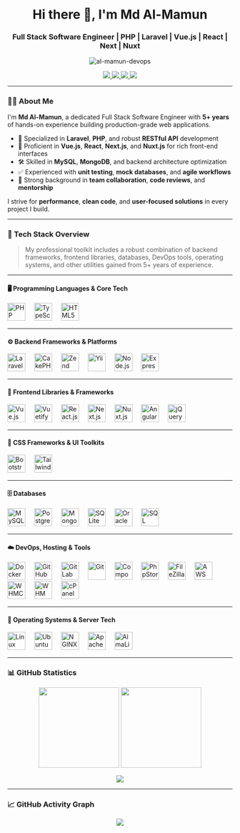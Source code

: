 <h1 align="center">Hi there 👋, I'm Md Al-Mamun</h1>
<h3 align="center">Full Stack Software Engineer | PHP | Laravel | Vue.js | React | Next | Nuxt</h3>
<p align="center">
  <img src="https://komarev.com/ghpvc/?username=al-mamun-devops&label=Profile%20views&color=0e75b6&style=flat" alt="al-mamun-devops" />
</p>
<p align="center">
  <a href="mailto:al.mamun.devops@gmail.com" title="Email">
    <img src="https://img.shields.io/badge/Email-D14836?style=for-the-badge&logo=gmail&logoColor=white" />
  </a>
  <a href="https://wa.me/8801612423280" title="Whatsapp">
    <img src="https://img.shields.io/badge/WhatsApp-25D366?style=for-the-badge&logo=whatsapp&logoColor=white" />
  </a>
  <a href="https://facebook.com/al.mamun.devops" title="Facebook">
    <img src="https://img.shields.io/badge/Facebook-1877F2?style=for-the-badge&logo=facebook&logoColor=white" />
  </a>
  <a href="https://github.com/al-mamun-devops" title="Github">
    <img src="https://img.shields.io/badge/GitHub-100000?style=for-the-badge&logo=github&logoColor=white" />
  </a>
</p>

---

### 🧑‍💻 About Me

I'm **Md Al-Mamun**, a dedicated Full Stack Software Engineer with **5+ years** of hands-on experience building production-grade web applications.

- 🔧 Specialized in **Laravel**, **PHP**, and robust **RESTful API** development
- 🧠 Proficient in **Vue.js**, **React**, **Next.js**, and **Nuxt.js** for rich front-end interfaces
- 🛠 Skilled in **MySQL**, **MongoDB**, and backend architecture optimization
- ✅ Experienced with **unit testing**, **mock databases**, and **agile workflows**
- 🤝 Strong background in **team collaboration**, **code reviews**, and **mentorship**

I strive for **performance**, **clean code**, and **user-focused solutions** in every project I build.

---

### 🚀 Tech Stack Overview

> My professional toolkit includes a robust combination of backend frameworks, frontend libraries, databases, DevOps tools, operating systems, and other utilities gained from 5+ years of experience.

---

#### 🖥️ Programming Languages & Core Tech
<div align="left">
  <img src="https://cdn.jsdelivr.net/gh/devicons/devicon/icons/php/php-original.svg" title="PHP" height="40" alt="PHP" />
  <img width="12" />
  <img src="https://cdn.jsdelivr.net/gh/devicons/devicon/icons/typescript/typescript-original.svg" title="TypeScript" height="40" alt="TypeScript" />
  <img width="12" />
  <img src="https://cdn.jsdelivr.net/gh/devicons/devicon/icons/html5/html5-original.svg" title="HTML5" height="40" alt="HTML5" />
</div>

---

#### ⚙️ Backend Frameworks & Platforms
<div align="left">
  <img src="https://cdn.jsdelivr.net/gh/devicons/devicon/icons/laravel/laravel-original.svg" title="Laravel" height="40" alt="Laravel" />
  <img width="12" />
  <img src="https://cdn.jsdelivr.net/gh/devicons/devicon/icons/cakephp/cakephp-original.svg" title="CakePHP" height="40" alt="CakePHP" />
  <img width="12" />
  <img src="https://cdn.jsdelivr.net/gh/devicons/devicon/icons/zend/zend-original.svg" title="Zend Framework" height="40" alt="Zend" />
  <img width="12" />
  <img src="https://cdn.jsdelivr.net/gh/devicons/devicon/icons/yii/yii-original.svg" title="Yii Framework" height="40" alt="Yii" />
  <img width="12" />
  <img src="https://cdn.jsdelivr.net/gh/devicons/devicon/icons/nodejs/nodejs-original.svg" title="Node.js" height="40" alt="Node.js" />
  <img width="12" />
  <img src="https://cdn.jsdelivr.net/gh/devicons/devicon/icons/express/express-original.svg" title="Express.js" height="40" alt="Express.js" />
</div>

---

#### 🎨 Frontend Libraries & Frameworks
<div align="left">
  <img src="https://cdn.jsdelivr.net/gh/devicons/devicon/icons/vuejs/vuejs-original.svg" title="Vue.js" height="40" alt="Vue.js" />
  <img width="12" />
  <img src="https://cdn.jsdelivr.net/gh/devicons/devicon/icons/vuetify/vuetify-original.svg" title="Vuetify" height="40" alt="Vuetify" />
  <img width="12" />
  <img src="https://cdn.jsdelivr.net/gh/devicons/devicon/icons/react/react-original.svg" title="React.js" height="40" alt="React.js" />
  <img width="12" />
  <img src="https://cdn.jsdelivr.net/gh/devicons/devicon/icons/nextjs/nextjs-original.svg" title="Next.js" height="40" alt="Next.js" />
  <img width="12" />
  <img src="https://cdn.jsdelivr.net/gh/devicons/devicon/icons/nuxtjs/nuxtjs-original.svg" title="Nuxt.js" height="40" alt="Nuxt.js" />
  <img width="12" />
  <img src="https://cdn.jsdelivr.net/gh/devicons/devicon/icons/angularjs/angularjs-original.svg" title="AngularJS" height="40" alt="AngularJS" />
  <img width="12" />
  <img src="https://cdn.jsdelivr.net/gh/devicons/devicon/icons/jquery/jquery-original.svg" title="jQuery" height="40" alt="jQuery" />
</div>

---

#### 💅 CSS Frameworks & UI Toolkits
<div align="left">
  <img src="https://cdn.jsdelivr.net/gh/devicons/devicon/icons/bootstrap/bootstrap-original.svg" title="Bootstrap" height="40" alt="Bootstrap" />
  <img width="12" />
  <img src="https://cdn.jsdelivr.net/gh/devicons/devicon/icons/tailwindcss/tailwindcss-original-wordmark.svg" title="Tailwind CSS" height="40" alt="Tailwind CSS" />
</div>

---

#### 🗄️ Databases
<div align="left">
  <img src="https://cdn.jsdelivr.net/gh/devicons/devicon/icons/mysql/mysql-original.svg" title="MySQL" height="40" alt="MySQL" />
  <img width="12" />
  <img src="https://cdn.jsdelivr.net/gh/devicons/devicon/icons/postgresql/postgresql-original.svg" title="PostgreSQL" height="40" alt="PostgreSQL" />
  <img width="12" />
  <img src="https://cdn.jsdelivr.net/gh/devicons/devicon/icons/mongodb/mongodb-original.svg" title="MongoDB" height="40" alt="MongoDB" />
  <img width="12" />
  <img src="https://cdn.jsdelivr.net/gh/devicons/devicon/icons/sqlite/sqlite-original.svg" title="SQLite" height="40" alt="SQLite" />
  <img width="12" />
  <img src="https://cdn.jsdelivr.net/gh/devicons/devicon/icons/oracle/oracle-original.svg" title="Oracle DB" height="40" alt="Oracle" />
  <img width="12" />
  <img src="https://cdn.jsdelivr.net/gh/devicons/devicon/icons/microsoftsqlserver/microsoftsqlserver-plain.svg" title="Microsoft SQL Server" height="40" alt="SQL Server" />
</div>

---

#### ☁️ DevOps, Hosting & Tools
<div align="left">
  <img src="https://cdn.jsdelivr.net/gh/devicons/devicon/icons/docker/docker-original.svg" title="Docker" height="40" alt="Docker" />
  <img width="12" />
  <img src="https://cdn.jsdelivr.net/gh/devicons/devicon/icons/github/github-original.svg" title="GitHub" height="40" alt="GitHub" />
  <img width="12" />
  <img src="https://cdn.jsdelivr.net/gh/devicons/devicon/icons/gitlab/gitlab-original.svg" title="GitLab" height="40" alt="GitLab" />
  <img width="12" />
  <img src="https://cdn.jsdelivr.net/gh/devicons/devicon/icons/git/git-original.svg" title="Git" height="40" alt="Git" />
  <img width="12" />
  <img src="https://cdn.jsdelivr.net/gh/devicons/devicon/icons/composer/composer-original.svg" title="Composer" height="40" alt="Composer" />
  <img width="12" />
  <img src="https://cdn.jsdelivr.net/gh/devicons/devicon/icons/phpstorm/phpstorm-original.svg" title="PhpStorm IDE" height="40" alt="PhpStorm" />
  <img width="12" />
  <img src="https://cdn.jsdelivr.net/gh/devicons/devicon/icons/filezilla/filezilla-plain.svg" title="FileZilla" height="40" alt="FileZilla" />
  <img width="12" />
  <img src="https://cdn.jsdelivr.net/gh/devicons/devicon/icons/amazonwebservices/amazonwebservices-line-wordmark.svg" title="AWS" height="40" alt="AWS" />
  <img width="12" />
  <img src="https://img.shields.io/badge/WHMCS-29B2FE?style=flat&logo=whmcs&logoColor=white" title="WHMCS" height="40" alt="WHMCS" />
  <img width="12" />
  <img src="https://img.shields.io/badge/WHM-black?style=flat&logo=linux&logoColor=white" title="WHM" height="40" alt="WHM" />
  <img width="12" />
  <img src="https://img.shields.io/badge/cPanel-E95420?style=flat&logo=cpanel&logoColor=white" title="cPanel" height="40" alt="cPanel" />
</div>

---

#### 🧮 Operating Systems & Server Tech
<div align="left">
  <img src="https://cdn.jsdelivr.net/gh/devicons/devicon/icons/linux/linux-original.svg" title="Linux" height="40" alt="Linux" />
  <img width="12" />
  <img src="https://cdn.jsdelivr.net/gh/devicons/devicon/icons/ubuntu/ubuntu-plain.svg" title="Ubuntu" height="40" alt="Ubuntu" />
  <img width="12" />
  <img src="https://cdn.jsdelivr.net/gh/devicons/devicon/icons/nginx/nginx-original.svg" title="NGINX" height="40" alt="NGINX" />
  <img width="12" />
  <img src="https://cdn.jsdelivr.net/gh/devicons/devicon/icons/apache/apache-original.svg" title="Apache HTTP Server" height="40" alt="Apache" />
  <img width="12" />
  <img src="https://img.shields.io/badge/AlmaLinux-23376B?style=flat&logo=linux&logoColor=white" title="AlmaLinux" height="40" alt="AlmaLinux" />
</div>

---

### 📊 GitHub Statistics

<p align="center">
  <img src="https://github-readme-stats.vercel.app/api?username=al-mamun-devops&show_icons=true&theme=vue-dark&include_all_commits=true&count_private=true" height="180px" />
  <img src="https://github-readme-streak-stats.herokuapp.com/?user=al-mamun-devops&theme=vue-dark&include_all_commits=true&count_private=true" height="180px"/>
</p>

<p align="center">
  <img src="https://github-readme-stats.vercel.app/api/top-langs/?username=al-mamun-devops&layout=compact&theme=vue-dark&langs_count=50&include_all_commits=true&count_private=true" />
</p>

---

### 📈 GitHub Activity Graph

<p align="center">
  <img src="https://github-readme-activity-graph.vercel.app/graph?username=al-mamun-devops&bg_color=1a1a1a&color=ff69b4&line=00ff00&point=00ff00&area=true&hide_border=true&include_all_commits=true&count_private=true" />
</p>


